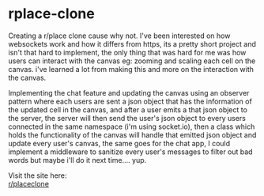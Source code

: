 # rplace-clone
Creating a r/place clone cause why not.
I've been interested on how websockets work and how it differs from https, its a pretty short project and isn't that hard to implement,
the only thing that was hard for me was how users can interact with the canvas eg: zooming and scaling each cell on the canvas. i've learned
a lot from making this and more on the interaction with the canvas.

Implementing the chat feature and updating the canvas using an observer pattern where each users are sent a json object that has the information of the updated cell in the canvas, and after a user emits a that json object to the server, the server will then send the user's json object to every users connected in the same namespace (i'm using socket.io), then a class which holds the functionality of the canvas will handle that emitted json object and update every user's canvas, the same goes for the chat app, I could implement a middleware to sanitize every user's messages to filter out bad words but maybe i'll do it next time.... yup.

Visit the site here:  
[r/placeclone](https://rplace-y2ec.onrender.com/)

